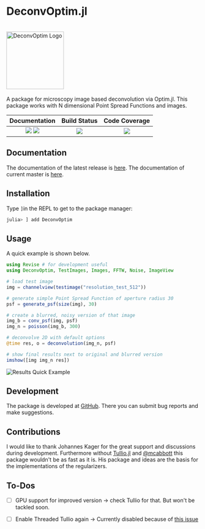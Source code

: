 # DeconvOptim.jl

<br>
<a name="logo"/>
<div align="left">
<a href="https://roflmaostc.github.io/DeconvOptim.jl/stable/" target="_blank">
<img src="docs/src/assets/logo.svg" alt="DeconvOptim Logo" width="150"></img>
</a>
</div>
<br>
A package for microscopy image based deconvolution via Optim.jl. This package works with N dimensional Point Spread Functions and images.
<br>

| **Documentation**                       | **Build Status**                          | **Code Coverage**               |
|:---------------------------------------:|:-----------------------------------------:|:-------------------------------:|
| [![][docs-stable-img]][docs-stable-url] [![][docs-dev-img]][docs-dev-url] | [![][CI-img]][CI-url] | [![][codecov-img]][codecov-url] |

## Documentation
The documentation of the latest release is [here](docs-stable-url).
The documentation of current master is [here](docs-dev-url).

## Installation
Type `]`in the REPL to get to the package manager:
```julia
julia> ] add DeconvOptim
```

## Usage
A quick example is shown below.
```julia
using Revise # for development useful
using DeconvOptim, TestImages, Images, FFTW, Noise, ImageView

# load test image
img = channelview(testimage("resolution_test_512"))

# generate simple Point Spread Function of aperture radius 30
psf = generate_psf(size(img), 30)

# create a blurred, noisy version of that image
img_b = conv_psf(img, psf)
img_n = poisson(img_b, 300)

# deconvolve 2D with default options
@time res, o = deconvolution(img_n, psf)

# show final results next to original and blurred version
imshow([img img_n res])
```
![Results Quick Example](docs/src/assets/quick_example_results.png)


## Development

The package is developed at [GitHub](https://www.github.com/roflmaostc/DeconvOptim.jl).  There
you can submit bug reports and make suggestions. 


## Contributions
I would like to thank Johannes Kager for the great support and discussions during development.
Furthermore without [Tullio.jl](https://github.com/mcabbott/Tullio.jl) and [@mcabbott](https://github.com/mcabbott/) this package wouldn't be as fast as it is. His package and ideas are the basis for the implementations of the regularizers.


## To-Dos
* [ ] GPU support for improved version -> check Tullio for that. But won't be tackled soon.
* [ ] Enable Threaded Tullio again -> Currently disabled because of [this issue](https://github.com/mcabbott/Tullio.jl/issues/45)


[docs-dev-img]: https://img.shields.io/badge/docs-dev-orange.svg 
[docs-dev-url]: https://roflmaostc.github.io/DeconvOptim.jl/dev/ 

[docs-stable-img]: https://img.shields.io/badge/docs-stable-blue.svg 
[docs-stable-url]: https://roflmaostc.github.io/DeconvOptim.jl/stable/

[codecov-img]: https://codecov.io/gh/roflmaostc/DeconvOptim.jl/branch/master/graph/badge.svg
[codecov-url]: https://codecov.io/gh/roflmaostc/DeconvOptim.jl

[CI-img]: https://github.com/roflmaostc/DeconvOptim.jl/workflows/CI/badge.svg
[CI-url]: https://github.com/roflmaostc/DeconvOptim.jl/actions?query=workflow%3ACI 
